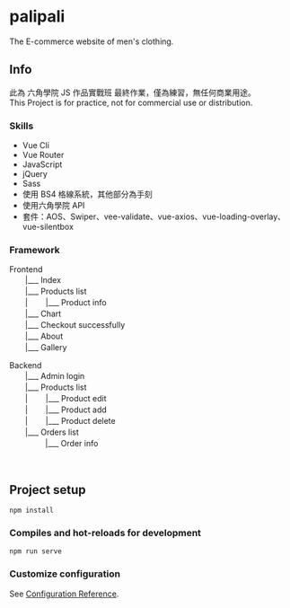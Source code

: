 # palipali
The E-commerce website of men's clothing.


## Info
此為 六角學院 JS 作品實戰班 最終作業，僅為練習，無任何商業用途。  
This Project is for practice, not for commercial use or distribution.  

### Skills
* Vue Cli
* Vue Router
* JavaScript
* jQuery
* Sass
* 使用 BS4 格線系統，其他部分為手刻
* 使用六角學院 API
* 套件：AOS、Swiper、vee-validate、vue-axios、vue-loading-overlay、vue-silentbox

### Framework
Frontend  
　　|___ Index  
　　|___ Products list  
　　|　　 |___ Product info  
　　|___ Chart  
　　|___ Checkout successfully  
　　|___ About  
　　|___ Gallery  

Backend  
　　|___ Admin login  
　　|___ Products list  
　　|　　 |___ Product edit  
　　|　　 |___ Product add  
　　|　　 |___ Product delete  
　　|___ Orders list  
　　 　　 |___ Order info  


<br>

## Project setup
```
npm install
```

### Compiles and hot-reloads for development
```
npm run serve
```

### Customize configuration
See [Configuration Reference](https://cli.vuejs.org/config/).
